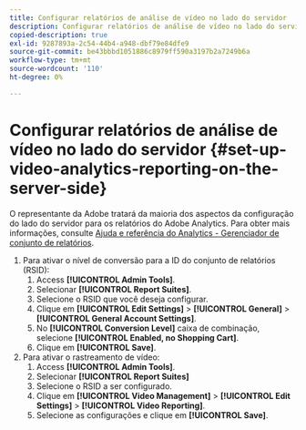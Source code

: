 ```yaml
---
title: Configurar relatórios de análise de vídeo no lado do servidor
description: Configurar relatórios de análise de vídeo no lado do servidor
copied-description: true
exl-id: 9287893a-2c54-44b4-a948-dbf79e84dfe9
source-git-commit: be43bbbd1051886c8979ff590a3197b2a7249b6a
workflow-type: tm+mt
source-wordcount: '110'
ht-degree: 0%

---
```


# Configurar relatórios de análise de vídeo no lado do servidor {#set-up-video-analytics-reporting-on-the-server-side}

O representante da Adobe tratará da maioria dos aspectos da configuração do lado do servidor para os relatórios do Adobe Analytics. Para obter mais informações, consulte [Ajuda e referência do Analytics - Gerenciador de conjunto de relatórios](https://microsite.omniture.com/t2/help/en_US/reference/#Report_Suite_Manager).
1. Para ativar o nível de conversão para a ID do conjunto de relatórios (RSID):
   1. Access **[!UICONTROL Admin Tools]**.
   1. Selecionar **[!UICONTROL Report Suites]**.
   1. Selecione o RSID que você deseja configurar.
   1. Clique em **[!UICONTROL Edit Settings]** > **[!UICONTROL General]** > **[!UICONTROL General Account Settings]**.
   1. No **[!UICONTROL Conversion Level]** caixa de combinação, selecione **[!UICONTROL Enabled, no Shopping Cart]**.
   1. Clique em **[!UICONTROL Save]**.
1. Para ativar o rastreamento de vídeo:
   1. Access **[!UICONTROL Admin Tools]**.
   1. Selecionar **[!UICONTROL Report Suites]**
   1. Selecione o RSID a ser configurado.
   1. Clique em **[!UICONTROL Video Management]** > **[!UICONTROL Edit Settings]** > **[!UICONTROL Video Reporting]**.
   1. Selecione as configurações e clique em **[!UICONTROL Save]**.
